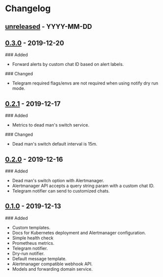 # Changelog

## [unreleased] - YYYY-MM-DD

## [0.3.0] - 2019-12-20

### Added

- Forward alerts by custom chat ID based on alert labels.

### Changed

- Telegram required flags/envs are not required when using notify dry run mode.

## [0.2.1] - 2019-12-17

### Added

- Metrics to dead man's switch service.

### Changed

- Dead man's switch default interval is 15m.

## [0.2.0] - 2019-12-16

### Added

- Dead man's switch option with Alertmanager.
- Alertmanager API accepts a query string param with a custom chat ID.
- Telegram notifier can send to customized chats.

## [0.1.0] - 2019-12-13

### Added

- Custom templates.
- Docs for Kubernetes deployment and Alertmanager configuration.
- Simple health check
- Prometheus metrics.
- Telegram notifier.
- Dry-run notifier.
- Default message template.
- Alertmanager compatible webhook API.
- Models and forwarding domain service.

[unreleased]: https://github.com/slok/alertgram/compare/v0.3.0...HEAD
[0.3.0]: https://github.com/slok/alertgram/compare/v0.2.1...v0.3.0
[0.2.1]: https://github.com/slok/alertgram/compare/v0.2.0...v0.2.1
[0.2.0]: https://github.com/slok/alertgram/compare/v0.1.0...v0.2.0
[0.1.0]: https://github.com/slok/alertgram/releases/tag/v0.1.0
